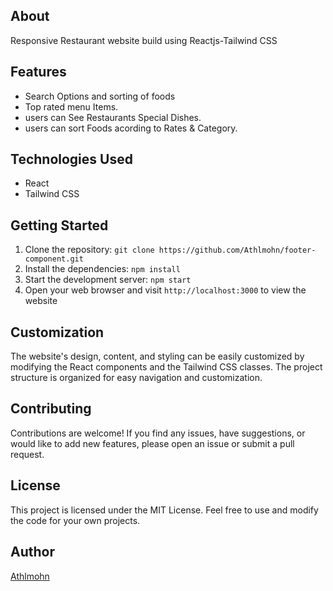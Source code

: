 
## About
Responsive Restaurant website build using Reactjs-Tailwind CSS


## Features

- Search Options and sorting of foods
- Top rated menu Items.
- users can See Restaurants Special Dishes.
- users can sort Foods acording to Rates & Category.

## Technologies Used

- React
- Tailwind CSS
  
## Getting Started
1. Clone the repository: `git clone https://github.com/Athlmohn/footer-component.git`
2. Install the dependencies: `npm install`
3.  Start the development server: `npm start`
4. Open your web browser and visit `http://localhost:3000` to view the website

## Customization

The website's design, content, and styling can be easily customized by modifying the React components and the Tailwind CSS classes. The project structure is organized for easy navigation and customization.

## Contributing

Contributions are welcome! If you find any issues, have suggestions, or would like to add new features, please open an issue or submit a pull request.

## License

This project is licensed under the MIT License. Feel free to use and modify the code for your own projects.

## Author

[Athlmohn](https://github.com/Athlmohn)
